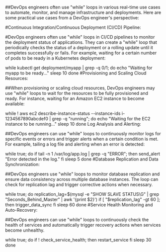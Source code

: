 ##DevOps engineers often use "while" loops in various real-time use cases to automate, monitor, and manage infrastructure and deployments. Here are some practical use cases from a DevOps engineer's perspective:

#Continuous Integration/Continuous Deployment (CI/CD) Pipeline:

#DevOps engineers often use "while" loops in CI/CD pipelines to monitor the deployment status of applications. They can create a "while" loop that periodically checks the status of a deployment or a rolling update until it completes successfully or fails. For example, waiting for a certain number of pods to be ready in a Kubernetes deployment:

while kubectl get deployment/myapp | grep -q 0/1; do
    echo "Waiting for myapp to be ready..."
    sleep 10
done
#Provisioning and Scaling Cloud Resources:

##When provisioning or scaling cloud resources, DevOps engineers may use "while" loops to wait for the resources to be fully provisioned and ready. For instance, waiting for an Amazon EC2 instance to become available:

while ! aws ec2 describe-instance-status --instance-ids i-1234567890abcdef0 | grep -q "running"; do
    echo "Waiting for the EC2 instance to be running..."
    sleep 10
done
Log Analysis and Alerting:

##DevOps engineers can use "while" loops to continuously monitor logs for specific events or errors and trigger alerts when a certain condition is met. For example, tailing a log file and alerting when an error is detected:

while true; do
    if tail -n 1 /var/log/app.log | grep -q "ERROR"; then
        send_alert "Error detected in the log."
    fi
    sleep 5
done
#Database Replication and Data Synchronization:

##DevOps engineers use "while" loops to monitor database replication and ensure data consistency across multiple database instances. The loop can check for replication lag and trigger corrective actions when necessary.

while true; do
    replication_lag=$(mysql -e "SHOW SLAVE STATUS\G" | grep "Seconds_Behind_Master" | awk '{print $2}')
    if [ "$replication_lag" -gt 60 ]; then
        trigger_data_sync
    fi
    sleep 60
done
#Service Health Monitoring and Auto-Recovery:

##DevOps engineers can use "while" loops to continuously check the health of services and automatically trigger recovery actions when services become unhealthy.

while true; do
    if ! check_service_health; then
        restart_service
    fi
    sleep 30
done